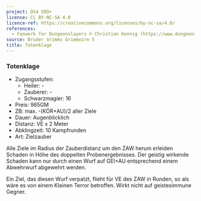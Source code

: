 ```yaml
---
project: DS4 SRD+
license: CC BY-NC-SA 4.0
licence-ref: https://creativecommons.org/licenses/by-nc-sa/4.0/
references: 
  - Fanwerk for Dungeonslayers © Christian Kennig (https://www.dungeonslayers.net/)
source: Bruder Grimms Grimmoire 5
title: Totenklage
---
```


### Totenklage

- Zugangsstufen:
  - Heiler: -
  - Zauberer: -
  - Schwarzmagier: 16
- Preis: 985GM
- ZB: max. -(KÖR+AU)/2 aller Ziele
- Dauer: Augenblicklich
- Distanz: VE x 2 Meter
- Abklingzeit: 10 Kampfrunden
- Art: Zielzauber

Alle Ziele im Radius der Zauberdistanz um den ZAW herum erleiden Schaden in Höhe des doppelten Probenergebnisses. Der geistig wirkende Schaden kann nur durch einen Wurf auf GEI+AU entsprechend einem Abwehrwurf abgewehrt werden.

Ein Ziel, das diesen Wurf verpatzt, flieht für VE des ZAW in Runden, so als wäre es von einem Kleinen Terror betroffen. Wirkt nicht auf geistesimmune Gegner.

